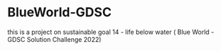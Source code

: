 # BlueWorld-GDSC
this is a project on sustainable goal 14 - life below water ( Blue World - GDSC Solution Challenge 2022)
